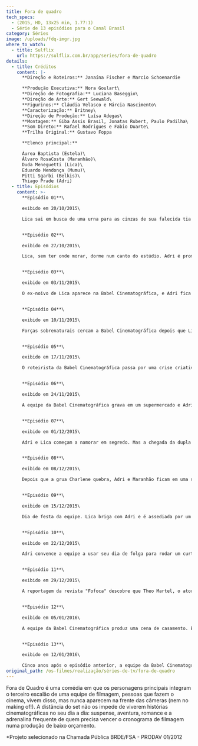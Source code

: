 ```yaml
---
title: Fora de quadro
tech_specs:
  - (2015, HD, 13x25 min, 1.77:1)
  - Série de 13 episódios para o Canal Brasil
category: Séries
image: /uploads/fdq-imgr.jpg
where_to_watch:
  - title: Sulflix
    url: https://sulflix.com.br/app/series/fora-de-quadro
details:
  - title: Créditos
    content: |-
      **Direção e Roteiros:** Janaína Fischer e Marcio Schoenardie

      **Produção Executiva:** Nora Goulart\
      **Direção de Fotografia:** Luciana Baseggio\
      **Direção de Arte:** Gert Seewald\
      **Figurinos:** Cláudia Velasco e Márcia Nascimento\
      **Caracterização:** Britney\
      **Direção de Produção:** Luísa Adegas\
      **Montagem:** Giba Assis Brasil, Jonatas Rubert, Paulo Padilha\
      **Som Direto:** Rafael Rodrigues e Fabio Duarte\
      **Trilha Original:** Gustavo Foppa

      **Elenco principal:**

      Áurea Baptista (Estela)\
      Álvaro RosaCosta (Maranhão)\
      Duda Meneguetti (Lica)\
      Eduardo Mendonça (Mumu)\
      Pitti Sgarbi (Belkis)\
      Thiago Prade (Adri)
  - title: Episódios
    content: >-
      **Episódio 01**\

      exibido em 20/10/2015\

      Lica sai em busca de uma urna para as cinzas de sua falecida tia e acaba participando da gravação de um filme. A menina conhece a equipe da Babel Cinematográfica e descobre o nem tão maravilhoso mundo do cinema.


      **Episódio 02**\

      exibido em 27/10/2015\

      Lica, sem ter onde morar, dorme num canto do estúdio. Adri é promovido a produtor de objetos. Lica pretende ocupar a vaga do estagiário, mas para isso ela vai ter que enfrentar a seríssima Suzaninha.


      **Episódio 03**\

      exibido em 03/11/2015\

      O ex-noivo de Lica aparece na Babel Cinematográfica, e Adri fica com ciúme. A cozinheira Belkis vai fazer de tudo para convencer Mumu a levá-la à praia.


      **Episódio 04**\

      exibido em 10/11/2015\

      Forças sobrenaturais cercam a Babel Cinematográfica depois que Lica quebra um espelho do estúdio. Belkis tenta fazer vodu com um boneco de massa de bolo para que Mumu se apaixone por ela.


      **Episódio 05**\

      exibido em 17/11/2015\

      O roteirista da Babel Cinematográfica passa por uma crise criativa, e pede que Adri e Mumu comprem drogas em seu lugar. Um policial investiga o caso de tráfico e descobre algo ainda mais inusitado na produtora.


      **Episódio 06**\

      exibido em 24/11/2015\

      A equipe da Babel Cinematográfica grava em um supermercado e Adri e Lica precisam fazer figuração, como se fossem um casal. Maranhão e Mumu trocam de função para descobrir quem trabalha mais e Estela tenta ser mais simpática com a equipe.


      **Episódio 07**\

      exibido em 01/12/2015\

      Adri e Lica começam a namorar em segredo. Mas a chegada da dupla de especialistas em efeitos especiais, Irã e Iraque, vai colocar em cheque o relacionamento dos dois.


      **Episódio 08**\

      exibido em 08/12/2015\

      Depois que a grua Charlene quebra, Adri e Maranhão ficam em uma situação pra lá de desconfortável. Estela, Mumu e Belkis entram em um saite de namoro, enquanto Lica e Adri ficam noivos.


      **Episódio 09**\

      exibido em 15/12/2015\

      Dia de festa da equipe. Lica briga com Adri e é assediada por um produtor salafrário, enquanto Mumu vira rapper e Maranhão posa de dançarina.


      **Episódio 10**\

      exibido em 22/12/2015\

      Adri convence a equipe a usar seu dia de folga para rodar um curta experimental. Na filmagem, todos acabam conhecendo o pai de Adri, seu Ariel.


      **Episódio 11**\

      exibido em 29/12/2015\

      A reportagem da revista "Fofoca" descobre que Theo Martel, o ator principal da série que está sendo rodada pela Babel Cinematográfica, talvez seja gay - ou pior, talvez seja hetero.


      **Episódio 12**\

      exibido em 05/01/2016\

      A equipe da Babel Cinematográfica produz uma cena de casamento. Belkis resolve aproveitar a festa cenográfica para casar de verdade. Mumu e Adri fazem um curso de noivos.


      **Episódio 13**\

      exibido em 12/01/2016\

      Cinco anos após o episódio anterior, a equipe da Babel Cinematográfica se reencontra para a gravação de uma série sobre a história de Adri e Lica, ou coisa parecida. Acho que é isso.
original_path: /os-filmes/realização/séries-de-tv/fora-de-quadro
---
```

Fora de Quadro é uma comédia em que os personagens principais integram o terceiro escalão de uma equipe de filmagem, pessoas que fazem o cinema, vivem disso, mas nunca aparecem na frente das câmeras (nem no making of!). A distância do set não os impede de viverem histórias cinematográficas no seu dia a dia: suspense, aventura, romance e a adrenalina frequente de quem precisa vencer o cronograma de filmagem numa produção de baixo orçamento.	 

\*Projeto selecionado na Chamada Pública BRDE/FSA - PRODAV 01/2012